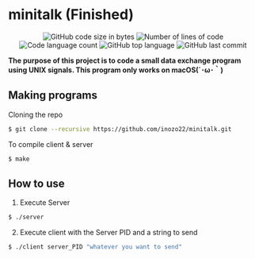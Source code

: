 <h1>
	minitalk (Finished)
</h1>  


<p align="center">
	<img alt="GitHub code size in bytes" src="https://img.shields.io/github/languages/code-size/inozo22/minitalk?color=lightblue" />
	<img alt="Number of lines of code" src="https://img.shields.io/tokei/lines/github/inozo22/minitalk?color=critical" />
	<img alt="Code language count" src="https://img.shields.io/github/languages/count/inozo22/minitalk?color=yellow" />
	<img alt="GitHub top language" src="https://img.shields.io/github/languages/top/inozo22/minitalk?color=blue" />
	<img alt="GitHub last commit" src="https://img.shields.io/github/last-commit/inozo22/minitalk?color=green" />
</p>

<p>
	<b>The purpose of this project is to code a small data exchange program using UNIX signals. This program only works on macOS(´･ω･｀)</b><br>
</p>

## Making programs

Cloning the repo
```bash
$ git clone --recursive https://github.com/inozo22/minitalk.git
```
To compile client & server

```bash
$ make
```

## How to use

1. Execute Server

```bash
$ ./server
```

2. Execute client with the Server PID and a string to send

```bash
$ ./client server_PID "whatever you want to send"
```

